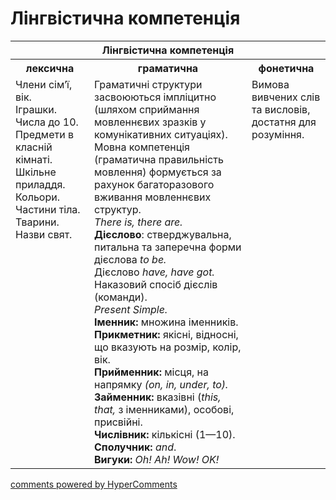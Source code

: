 <div id="hypercomments_widget" class="js-hypercomments-widget invisible"></div>

# Лінгвістична компетенція

<table>
<thead>
  <tr>
    <th colspan="3">Лінгвістична компетенція</th>
  </tr>
</thead>
<tbody>
            <tr>
                <th>лексична</th>
                <th>граматична</th>
                <th>фонетична</th>
            </tr>
            <tr>
                <td width="25%" style="vertical-align:top !important;">Члени сім’ї, вік. <br>
                Іграшки.<br>
                Числа до 10.<br>
                Предмети в класній кімнаті.<br>
                Шкільне приладдя.<br>
                Кольори.<br>
                Частини тіла.<br>
                Тварини.<br>
                Назви свят.</td>
                <td width="50%" style="vertical-align:top !important;">Граматичні структури засвоюються імпліцитно (шляхом сприймання мовленнєвих зразків у комунікативних ситуаціях). Мовна компетенція (граматична правильність мовлення) формується за рахунок багаторазового вживання мовленнєвих структур.<br>
                <i>There is, there are.</i><br>
<b>Дієслово</b>: стверджувальна, питальна та заперечна форми дієслова <i>to be.</i><br>
Дієслово <i>have, have got.</i><br>
Наказовий спосіб дієслів (команди).<br>
<i>Present Simple.</i><br>
<b>Іменник:</b>
множина іменників.<br>
<b>Прикметник:</b>
якісні, відносні, що вказують на розмір, колір, вік.<br>
<b>Прийменник:</b>
місця, на напрямку <i>(on, in, under, to).</i><br>
<b>Займенник:</b>
вказівні (<i>this, that,</i> з іменниками), особові, присвійні.<br>
<b>Числівник:</b> кількісні (1—10).<br>
<b>Сполучник:</b> <i>and</i>.<br>
<b>Вигуки:</b> <i>Oh! Ah! Wow! OK!</i><br></td>
                <td width="25%" style="vertical-align:top !important;">Вимова вивчених слів та висловів, достатня для розуміння.</td>
            </tr>
</tbody>
</table>

<div class="js-hypercomments-container">
    <a href="http://hypercomments.com" class="hc-link" title="comments widget">comments powered by HyperComments</a>
</div>